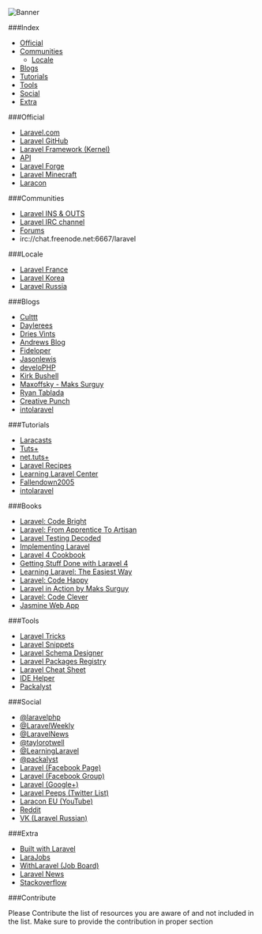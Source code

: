 ![Banner](http://i.imgur.com/k0G6tMM.png)

###Index
* [Official](#official)
* [Communities](#communities)
	* [Locale](#locale) 	
* [Blogs](#blogs)
* [Tutorials](#tutorials)
* [Tools](#tools)
* [Social](#social)
* [Extra](#extra)

###Official
* [Laravel.com](http://laravel.com/)
* [Laravel GitHub](https://github.com/laravel/laravel) 
* [Laravel Framework (Kernel)](https://github.com/laravel/framework)
* [API](http://laravel.com/api/)
* [Laravel Forge](https://forge.laravel.com)
* [Laravel Minecraft](http://minecraft.laravel.com)
* [Laracon](https://conference.laravel.com/)

###Communities
* [Laravel INS & OUTS](http://laravel.io/)
* [Laravel IRC channel](http://laravel.io/irc)
* [Forums](http://laravel.io/forum)
* irc://chat.freenode.net:6667/laravel

###Locale
* [Laravel France](http://laravel.fr)
* [Laravel Korea](http://laravel-korea.org/)
* [Laravel Russia](http://laravel.ru)

###Blogs
* [Culttt](http://culttt.com)
* [Daylerees](http://daylerees.com/)
* [Dries Vints](http://driesvints.com/)
* [Andrews Blog](http://blog.kongnir.com)
* [Fideloper](http://fideloper.com/tag/laravel)
* [Jasonlewis](http://jasonlewis.me)
* [develoPHP](http://www.develophp.org/)
* [Kirk Bushell](http://kirkbushell.me/categories/laravel/)
* [Maxoffsky - Maks Surguy](http://maxoffsky.com/category/code-blog/)
* [Ryan Tablada](http://ryantablada.com/tag/Laravel)
* [Creative Punch](http://creative-punch.net/articles/php-articles/laravel-tutorials/)
* [intolaravel](http://www.intolaravel.com/)

###Tutorials
* [Laracasts](https://laracasts.com/)
* [Tuts+](https://tutsplus.com/?s=laravel&post_type=all)
* [net.tuts+](https://tutsplus.com/?s=laravel&post_type=all)
* [Laravel Recipes](http://laravel-recipes.com/)
* [Learning Laravel Center](http://www.learninglaravel.net)
* [Fallendown2005](https://www.youtube.com/user/fallendown2005)
* [intolaravel](http://www.intolaravel.com/)

###Books
* [Laravel: Code Bright](https://leanpub.com/codebright)
* [Laravel: From Apprentice To Artisan](https://leanpub.com/laravel)
* [Laravel Testing Decoded](https://leanpub.com/laravel-testing-decoded)
* [Implementing Laravel](https://leanpub.com/implementinglaravel)
* [Laravel 4 Cookbook](https://leanpub.com/laravel4cookbook)
* [Getting Stuff Done with Laravel 4](https://leanpub.com/gettingstuffdonelaravel)
* [Learning Laravel: The Easiest Way](https://leanpub.com/learninglaravel)
* [Laravel: Code Happy](https://leanpub.com/codehappy)
* [Laravel in Action by Maks Surguy](http://www.manning.com/surguy/)
* [Laravel: Code Clever](https://leanpub.com/codeclever)
* [Jasmine Web App](https://leanpub.com/jasminewebapp)

###Tools
* [Laravel Tricks](http://www.laravel-tricks.com/)
* [Laravel Snippets](http://laravelsnippets.com/)
* [Laravel Schema Designer](http://laravelsd.com/)
* [Laravel Packages Registry](http://registry.autopergamene.eu/)
* [Laravel Cheat Sheet](http://cheats.laravel.com)
* [IDE Helper](https://github.com/barryvdh/laravel-ide-helper)
* [Packalyst](http://packalyst.com)

###Social
* [@laravelphp](https://twitter.com/laravelphp)
* [@LaravelWeekly](https://twitter.com/LaravelWeekly)
* [@LaravelNews](https://twitter.com/laravelnews)
* [@taylorotwell](https://twitter.com/taylorotwell)
* [@LearningLaravel](https://twitter.com/LearningLaravel)
* [@packalyst](https://twitter.com/packalyst)
* [Laravel (Facebook Page)](https://www.facebook.com/LaravelCommunity)
* [Laravel (Facebook Group)](https://www.facebook.com/groups/LaravelCommunity)
* [Laravel (Google+)](https://plus.google.com/u/0/communities/106838454910116161868)
* [Laravel Peeps (Twitter List)](https://twitter.com/jeffrey_way/laravel-peeps/members)
* [Laracon EU (YouTube)](http://www.youtube.com/channel/UCb9XEo_1SDNR8Ucpbktrg5A)
* [Reddit](http://www.reddit.com/r/laravel/)
* [VK (Laravel Russian)](http://vk.com/laravel_rus)

###Extra
* [Built with Laravel](http://builtwithlaravel.com)
* [LaraJobs](https://larajobs.com)
* [WithLaravel (Job Board)](http://withlaravel.com)
* [Laravel News](http://laravel-news.com)
* [Stackoverflow](http://stackoverflow.com/questions/tagged/laravel)

###Contribute

Please Contribute the list of resources you are aware of and not included in the list. Make sure to provide the contribution in proper section
